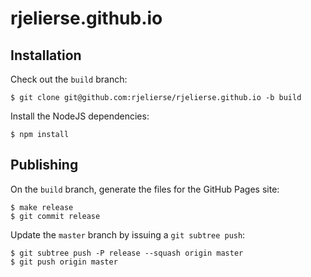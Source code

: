 rjelierse.github.io
===================

Installation
------------
Check out the `build` branch:

    $ git clone git@github.com:rjelierse/rjelierse.github.io -b build

Install the NodeJS dependencies:

    $ npm install

Publishing
----------
On the `build` branch, generate the files for the GitHub Pages site:

    $ make release
    $ git commit release

Update the `master` branch by issuing a `git subtree push`:

    $ git subtree push -P release --squash origin master
    $ git push origin master

